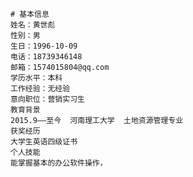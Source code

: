     # 基本信息
    姓名：黄世彪
    性别：男
    生日：1996-10-09
    电话：18739346148
    邮箱：1574015804@qq.com
    学历水平：本科
    工作经验：无经验
    意向职位：营销实习生
    教育背景
    2015.9——至今  河南理工大学  土地资源管理专业
    获奖经历
    大学生英语四级证书
    个人技能
    能掌握基本的办公软件操作，

